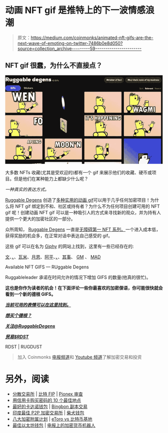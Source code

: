 # 动画 NFT gif 是推特上的下一波情感浪潮

> 原文：<https://medium.com/coinmonks/animated-nft-gifs-are-the-next-wave-of-emoting-on-twitter-7486b0e8d050?source=collection_archive---------59----------------------->

## NFT gif 很蠢，为什么不直接点？

![](img/30b20ec2c0bc0019ef72eb7f517dc111.png)

大多数 NFTs 收藏(尤其是受欢迎的)都有一个 gif 来展示他们的收藏、硬币或项目。但是他们在某种能力上都缺少什么呢？

*一种真实的表达方式。*

[Ruggable Degens](https://marketplace.kalao.io/collection/0xcc7c6efd2409d10e88b971e930c1036b119c5c02) 创造了[多种实用的动画 gif](https://giphy.com/search/ruggable-degens)可以用于几乎任何加密项目！为什么将 NFT gif 绑定到不和、社区或持有者？为什么不为任何项目创建可用的 NFT gif 呢！创建动画 NFT gif 可以是一种吸引人的方式来寻找新的观众，并为持有人提供一个更大的加密社区的一部分。

众所周知， [Ruggable Degens](https://marketplace.kalao.io/collection/0xcc7c6efd2409d10e88b971e930c1036b119c5c02) 一直是[无障碍第一 NFT 系列。](https://www.ruggabledegens.xyz/)一个进入成本低，获得奖励的机会多，在正常对话中表达自己感受的 gif。

这些 gif 可以在名为 [Giphy](https://giphy.com/search/ruggable-degens) 的网站上找到，这里有一些已经存在的:

[文](https://media.giphy.com/media/lnJqFTjO8R6NLJFri3/giphy.gif)、[、](https://media.giphy.com/media/lbvstwrt3CeyBd15Fn/giphy.gif)、[瓦米](https://media.giphy.com/media/pu64VpFOJOT8MdXu8O/giphy.gif)、[月恩](https://media.giphy.com/media/hE5jUeRhHFDfrR9VUq/giphy.gif)、[阿平](https://media.giphy.com/media/3nUbRhsX2OE4c18nVa/giphy.gif)、[、](https://media.giphy.com/media/xND9i3AMEKV9Wf6l2b/giphy.gif)、[其事](https://media.giphy.com/media/OaROpLZhuUckY4E682/giphy.gif)、 [GM](https://media.giphy.com/media/lelGPjlUHwzY8vjcR6/giphy.gif) 、 [MAD](https://media.giphy.com/media/kgrvtStz73VuDkJZFo/giphy.gif)

Available NFT GIFS — RUggable Degens

Ruggableleader 承诺在时间允许的情况下增加 GIFS 的数量(他真的很忙)。

**这也是你作为读者的机会！在下面评论一些你最喜欢的加密俚语，你可能很快就会看到一个新的德根 GIFS。**

[***当前可用的表情可以在这里找到。***](https://giphy.com/search/ruggable-degens)

[***想买个德根？***](https://marketplace.kalao.io/collection/0xcc7c6efd2409d10e88b971e930c1036b119c5c02)

[***关注@RuggableDegens***](https://twitter.com/RuggableDegens)

[***贸易$RDST***](https://traderjoexyz.com/trade?inputCurrency=0xa2869a58cec44993a7fb5631b8d8215ee1c474a1&outputCurrency=0xb31f66aa3c1e785363f0875a1b74e27b85fd66c7#/)

RDST | RUGDUST

> 加入 Coinmonks [电报频道](https://t.me/coincodecap)和 [Youtube 频道](https://www.youtube.com/c/coinmonks/videos)了解加密交易和投资

# 另外，阅读

*   [分散交易所](https://coincodecap.com/what-are-decentralized-exchanges) | [比特 FIP](https://coincodecap.com/bitbns-fip) | [Pionex 审查](https://coincodecap.com/pionex-review-exchange-with-crypto-trading-bot)
*   [用信用卡购买密码的 10 个最佳地点](https://coincodecap.com/buy-crypto-with-credit-card)
*   [最好的卡达诺钱包](https://coincodecap.com/best-cardano-wallets) | [Bingbon 副本交易](https://coincodecap.com/bingbon-copy-trading)
*   [印度最佳 P2P 加密交易所](https://coincodecap.com/p2p-crypto-exchanges-in-india) | [柴犬钱包](https://coincodecap.com/baby-shiba-inu-wallets)
*   [八大加密附属计划](https://coincodecap.com/crypto-affiliate-programs) | [eToro vs 比特币基地](https://coincodecap.com/etoro-vs-coinbase)
*   [最佳以太坊钱包](https://coincodecap.com/best-ethereum-wallets) | [电报上的加密货币机器人](https://coincodecap.com/telegram-crypto-bots)